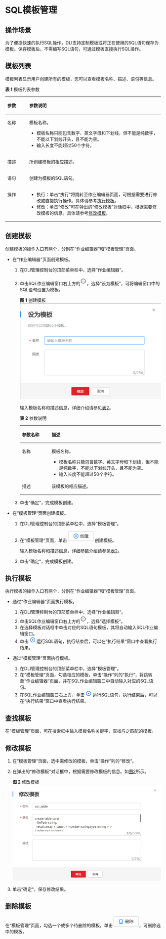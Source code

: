 # SQL模板管理<a name="dli_01_0021"></a>

## 操作场景<a name="section6531601413475"></a>

为了便捷快速的执行SQL操作，DLI支持定制模板或将正在使用的SQL语句保存为模板。保存模板后，不需编写SQL语句，可通过模板直接执行SQL操作。

## 模板列表<a name="section1616314111518"></a>

模板列表显示用户创建所有的模板，您可以查看模板名称、描述、语句等信息。

**表 1**  模板列表参数

<a name="table3950169215120"></a>
<table><thead align="left"><tr id="row2555468715120"><th class="cellrowborder" valign="top" width="14.09%" id="mcps1.2.3.1.1"><p id="p4021197415120"><a name="p4021197415120"></a><a name="p4021197415120"></a>参数</p>
</th>
<th class="cellrowborder" valign="top" width="85.91%" id="mcps1.2.3.1.2"><p id="p3594448915120"><a name="p3594448915120"></a><a name="p3594448915120"></a>参数说明</p>
</th>
</tr>
</thead>
<tbody><tr id="row46758327132"><td class="cellrowborder" valign="top" width="14.09%" headers="mcps1.2.3.1.1 "><p id="p16413434141957"><a name="p16413434141957"></a><a name="p16413434141957"></a>名称</p>
</td>
<td class="cellrowborder" valign="top" width="85.91%" headers="mcps1.2.3.1.2 "><p id="p3967018201720"><a name="p3967018201720"></a><a name="p3967018201720"></a>模板名称。</p>
<a name="ul109681518191720"></a><a name="ul109681518191720"></a><ul id="ul109681518191720"><li>模板名称只能包含数字、英文字母和下划线，但不能是纯数字，不能以下划线开头，且不能为空。</li><li>输入长度不能超过50个字符。</li></ul>
</td>
</tr>
<tr id="row32873162171713"><td class="cellrowborder" valign="top" width="14.09%" headers="mcps1.2.3.1.1 "><p id="p207117291176"><a name="p207117291176"></a><a name="p207117291176"></a>描述</p>
</td>
<td class="cellrowborder" valign="top" width="85.91%" headers="mcps1.2.3.1.2 "><p id="p9714102981715"><a name="p9714102981715"></a><a name="p9714102981715"></a>所创建模板的相应描述。</p>
</td>
</tr>
<tr id="row31011923151038"><td class="cellrowborder" valign="top" width="14.09%" headers="mcps1.2.3.1.1 "><p id="p10671857151038"><a name="p10671857151038"></a><a name="p10671857151038"></a>语句</p>
</td>
<td class="cellrowborder" valign="top" width="85.91%" headers="mcps1.2.3.1.2 "><p id="p89431923510"><a name="p89431923510"></a><a name="p89431923510"></a>创建为模板的SQL语句。</p>
</td>
</tr>
<tr id="row1662880815250"><td class="cellrowborder" valign="top" width="14.09%" headers="mcps1.2.3.1.1 "><p id="p475621615250"><a name="p475621615250"></a><a name="p475621615250"></a>操作</p>
</td>
<td class="cellrowborder" valign="top" width="85.91%" headers="mcps1.2.3.1.2 "><a name="ul15800707615"></a><a name="ul15800707615"></a><ul id="ul15800707615"><li>执行：单击“执行”将跳转至作业编辑器页面，可根据需要进行修改或直接执行操作。具体请参考<a href="#section1936164995213">执行模板</a>。</li><li>修改：单击“修改”可在弹出的<span class="wintitle" id="wintitle1112873217225"><a name="wintitle1112873217225"></a><a name="wintitle1112873217225"></a>“修改模板”</span>对话框中，根据需要修改模板的信息。具体请参考<a href="#section08698165316">修改模板</a>。</li></ul>
</td>
</tr>
</tbody>
</table>

## 创建模板<a name="section73391334165211"></a>

创建模板的操作入口有两个，分别在“作业编辑器“和“模板管理“页面。

-   在“作业编辑器“页面创建模板。
    1.  在DLI管理控制台的顶部菜单栏中，选择“作业编辑器“。
    2.  单击SQL作业编辑窗口右上方的![](figures/icon-更多操作.png)，选择“设为模板”，可将编辑窗口中的SQL语句设置为模板。

        **图 1**  创建模板<a name="fig375913217530"></a>  
        ![](figures/创建模板.png "创建模板")

        输入模板名称和描述信息，详细介绍请参见[表2](#table8760202135313)。 

        **表 2**  参数说明

        <a name="table8760202135313"></a>
        <table><thead align="left"><tr id="row1175916216534"><th class="cellrowborder" valign="top" width="21%" id="mcps1.2.3.1.1"><p id="p11759202116537"><a name="p11759202116537"></a><a name="p11759202116537"></a>参数名称</p>
        </th>
        <th class="cellrowborder" valign="top" width="79%" id="mcps1.2.3.1.2"><p id="p1575912112538"><a name="p1575912112538"></a><a name="p1575912112538"></a>描述</p>
        </th>
        </tr>
        </thead>
        <tbody><tr id="row1776092113537"><td class="cellrowborder" valign="top" width="21%" headers="mcps1.2.3.1.1 "><p id="p14760132114535"><a name="p14760132114535"></a><a name="p14760132114535"></a>名称</p>
        </td>
        <td class="cellrowborder" valign="top" width="79%" headers="mcps1.2.3.1.2 "><p id="p14760162111532"><a name="p14760162111532"></a><a name="p14760162111532"></a>模板名称。</p>
        <a name="ul176014214537"></a><a name="ul176014214537"></a><ul id="ul176014214537"><li>模板名称只能包含数字、英文字母和下划线，但不能是纯数字，不能以下划线开头，且不能为空。</li><li>输入长度不能超过50个字符。</li></ul>
        </td>
        </tr>
        <tr id="row8760122115310"><td class="cellrowborder" valign="top" width="21%" headers="mcps1.2.3.1.1 "><p id="p6760162175317"><a name="p6760162175317"></a><a name="p6760162175317"></a>描述</p>
        </td>
        <td class="cellrowborder" valign="top" width="79%" headers="mcps1.2.3.1.2 "><p id="p13760102118531"><a name="p13760102118531"></a><a name="p13760102118531"></a>该模板的相应描述。</p>
        </td>
        </tr>
        </tbody>
        </table>

    3.  单击“确定“，完成模板创建。

-   在“模板管理“页面创建模板。
    1.  在DLI管理控制台的顶部菜单栏中，选择“模板管理“。
    2.  在“模板管理“页面，单击![](figures/icon-创建.png)创建模板。

        输入模板名称和描述信息，详细参数介绍请参见[表2](#table8760202135313)。

    3.  单击“确定“，完成模板创建。


## 执行模板<a name="section1936164995213"></a>

执行模板的操作入口有两个，分别在“作业编辑器“和“模板管理“页面。

-   通过“作业编辑器“页面执行模板。
    1.  在DLI管理控制台的顶部菜单栏中，选择“作业编辑器“。
    2.  单击SQL作业编辑窗口右上方的![](figures/icon-更多操作.png)，选择“选择模板“。
    3.  在选择模板对话框中单击对应的SQL语句模板，其将自动输入SQL作业编辑窗口。
    4.  单击![](figures/icon-运行.png)运行SQL语句，执行结束后，可以在“执行结果“窗口中查看执行结果。

-   通过“模板管理“页面执行模板。
    1.  在DLI管理控制台的顶部菜单栏中，选择“模板管理“。
    2.  在“模板管理“页面，勾选相应的模板，单击“操作“列的“执行“，将跳转至“作业编辑器“页面，并在SQL作业编辑窗口中自动输入对应的SQL语句。
    3.  在SQL作业编辑窗口右上方，单击![](figures/icon-运行.png)运行SQL语句，执行结束后，可以在“执行结果“窗口中查看执行结果。


## 查找模板<a name="section1045610354536"></a>

在“模板管理“页面，可在搜索框中输入模板名称关键字，查找与之匹配的模板。

## 修改模板<a name="section08698165316"></a>

1.  在“模板管理“页面，选中需修改的模板，单击“操作“列的“修改“。
2.  在弹出的“修改模板“对话框中，根据需要修改模板的信息。如[图2](#fig184448122429)所示。

    **图 2**  修改模板<a name="fig184448122429"></a>  
    ![](figures/修改模板.png "修改模板")

3.  单击“确定“，保存修改结果。

## 删除模板<a name="section1317681345320"></a>

在“模板管理“页面，勾选一个或多个待删除的模板，单击![](figures/icon-删除模板.png)，可删除选中的模板。


